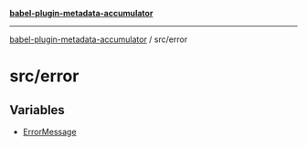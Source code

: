 [**babel-plugin-metadata-accumulator**](../../README.md)

***

[babel-plugin-metadata-accumulator](../../README.md) / src/error

# src/error

## Variables

- [ErrorMessage](variables/ErrorMessage.md)
